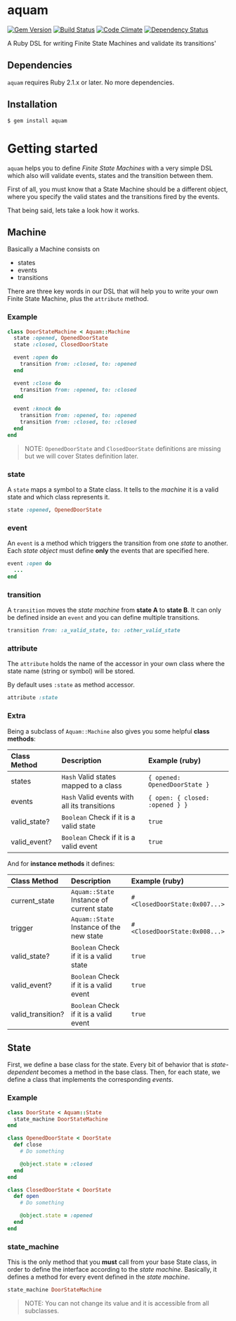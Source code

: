 # aquam
[![Gem Version](https://badge.fury.io/rb/aquam.png)](http://badge.fury.io/rb/aquam)
[![Build Status](https://travis-ci.org/emancu/aquam.svg)](https://travis-ci.org/emancu/aquam)
[![Code Climate](https://codeclimate.com/github/emancu/aquam/badges/gpa.svg)](https://codeclimate.com/github/emancu/aquam)
[![Dependency Status](https://gemnasium.com/emancu/aquam.svg)](https://gemnasium.com/emancu/aquam)

A Ruby DSL for writing Finite State Machines and validate its transitions'

## Dependencies

`aquam` requires Ruby 2.1.x or later. No more dependencies.

## Installation

    $ gem install aquam

# Getting started

`aquam` helps you to define _Finite State Machines_ with a very simple DSL which
also will validate events, states and the transition between them.

First of all, you must know that a State Machine should be a different object,
where you specify the valid states and the transitions fired by the events.

That being said, lets take a look how it works.

## Machine

Basically a Machine consists on

- states
- events
- transitions

There are three key words in our DSL that will help you to write your
own Finite State Machine, plus the `attribute` method.

### Example

```ruby
class DoorStateMachine < Aquam::Machine
  state :opened, OpenedDoorState
  state :closed, ClosedDoorState

  event :open do
    transition from: :closed, to: :opened
  end

  event :close do
    transition from: :opened, to: :closed
  end

  event :knock do
    transition from: :opened, to: :opened
    transition from: :closed, to: :closed
  end
end
```

> NOTE: `OpenedDoorState` and `ClosedDoorState` definitions are missing but
> we will cover States definition later.

### state

A `state` maps a symbol to a State class.
It tells to the _machine_ it is a valid state and which class represents it.

```ruby
state :opened, OpenedDoorState
```

### event

An `event` is a method which triggers the transition from one _state_ to another.
Each _state object_ must define **only** the events that are specified here.

```ruby
event :open do
  ...
end
```

### transition

A `transition` moves the _state machine_ from **state A** to **state B**.
It can only be defined inside an `event` and you can define multiple transitions.

```ruby
transition from: :a_valid_state, to: :other_valid_state
```

### attribute

The `attribute` holds the name of the accessor in your own class where
the state name (string or symbol) will be stored.

By default uses `:state` as method accessor.

```ruby
attribute :state
```

### Extra

Being a subclass of `Aquam::Machine` also gives you some helpful **class methods**:

| Class Method | Description                                      | Example (ruby)                  |
|:-------------|:-------------------------------------------------|:--------------------------------|
| states       | `Hash` Valid states mapped to a class            | `{ opened: OpenedDoorState }`   |
| events       | `Hash` Valid events with all its transitions     | `{ open: { closed: :opened } }` |
| valid_state? | `Boolean` Check if it is a valid state           | `true`                          |
| valid_event? | `Boolean` Check if it is a valid event           | `true`                          |

And for **instance methods** it defines:

| Class Method      | Description                              | Example (ruby)                |
|:------------------|:-----------------------------------------|:------------------------------|
| current_state     | `Aquam::State` Instance of current state | `#<ClosedDoorState:0x007...>` |
| trigger           | `Aquam::State` Instance of the new state | `#<ClosedDoorState:0x008...>` |
| valid_state?      | `Boolean` Check if it is a valid state   | `true`                        |
| valid_event?      | `Boolean` Check if it is a valid event   | `true`                        |
| valid_transition? | `Boolean` Check if it is a valid event   | `true`                        |


## State

First, we define a base class for the state.
Every bit of behavior that is *state-dependent* becomes a method in the base class.
Then, for each state, we define a class that implements the corresponding _events_.

### Example

```ruby
class DoorState < Aquam::State
  state_machine DoorStateMachine
end

class OpenedDoorState < DoorState
  def close
    # Do something

    @object.state = :closed
  end
end

class ClosedDoorState < DoorState
  def open
    # Do something

    @object.state = :opened
  end
end
```

### state_machine

This is the only method that you **must** call from your base State class,
in order to define the interface according to the _state machine_.
Basically, it defines a method for every event defined in the _state machine_.

```ruby
state_machine DoorStateMachine
```
> NOTE: You can not change its value and it is accessible from all subclasses.
